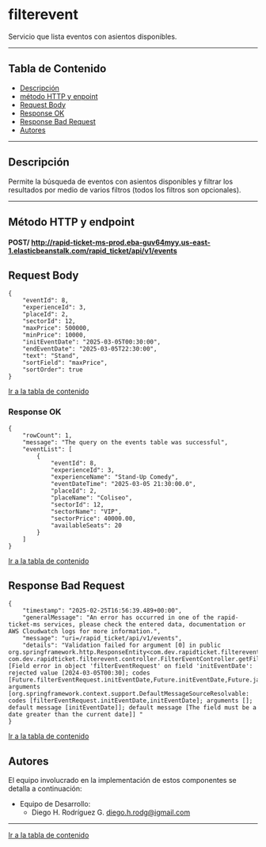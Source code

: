 # filterevent

Servicio que lista eventos con asientos disponibles.

---
## Tabla de Contenido

- [Descripción](#descripción)
- [método HTTP y enpoint](#Método-HTTP-y-endpoint)
- [Request Body](#Request-Body)
- [Response OK](#Response-OK)
- [Response Bad Request](#Response-Bad-Request)
- [Autores](#autores)
---

## Descripción

Permite la búsqueda de eventos con asientos disponibles y filtrar los resultados por medio de varios filtros (todos los filtros son opcionales).

---

## Método HTTP y endpoint

#### POST/ http://rapid-ticket-ms-prod.eba-guv64myy.us-east-1.elasticbeanstalk.com/rapid_ticket/api/v1/events


## Request Body
```
{
    "eventId": 8,
    "experienceId": 3,
    "placeId": 2,
    "sectorId": 12,   
    "maxPrice": 500000,
    "minPrice": 10000,
    "initEventDate": "2025-03-05T00:30:00",
    "endEventDate": "2025-03-05T22:30:00",
    "text": "Stand",
    "sortField": "maxPrice",
    "sortOrder": true    
}
```
[Ir a la tabla de contenido](#Tabla-de-contenido)

### Response OK
```
{
    "rowCount": 1,
    "message": "The query on the events table was successful",
    "eventList": [
        {
            "eventId": 8,
            "experienceId": 3,
            "experienceName": "Stand-Up Comedy",
            "eventDateTime": "2025-03-05 21:30:00.0",
            "placeId": 2,
            "placeName": "Coliseo",
            "sectorId": 12,
            "sectorName": "VIP",
            "sectorPrice": 40000.00,
            "availableSeats": 20
        }
    ]
}
```
[Ir a la tabla de contenido](#Tabla-de-contenido)

## Response Bad Request
```
{
    "timestamp": "2025-02-25T16:56:39.489+00:00",
    "generalMessage": "An error has occurred in one of the rapid-ticket-ms services, please check the entered data, documentation or AWS Cloudwatch logs for more information.",
    "message": "uri=/rapid_ticket/api/v1/events",
    "details": "Validation failed for argument [0] in public org.springframework.http.ResponseEntity<com.dev.rapidticket.filterevent.model.FilterEventResponse> com.dev.rapidticket.filterevent.controller.FilterEventController.getFilterEvents(com.dev.rapidticket.filterevent.model.FilterEventRequest): [Field error in object 'filterEventRequest' on field 'initEventDate': rejected value [2024-03-05T00:30]; codes [Future.filterEventRequest.initEventDate,Future.initEventDate,Future.java.time.LocalDateTime,Future]; arguments [org.springframework.context.support.DefaultMessageSourceResolvable: codes [filterEventRequest.initEventDate,initEventDate]; arguments []; default message [initEventDate]]; default message [The field must be a date greater than the current date]] "
}
```
[Ir a la tabla de contenido](#Tabla-de-contenido)

## Autores

El equipo involucrado en la implementación de estos componentes se detalla a continuación:

- Equipo de Desarrollo:
  - Diego H. Rodríguez G. <diego.h.rodg@igmail.com>

---
[Ir a la tabla de contenido](#Tabla-de-contenido)